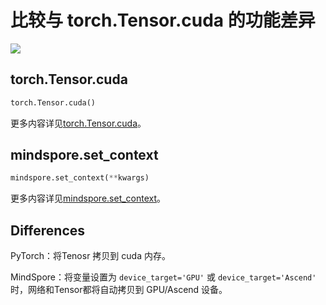 # 比较与 torch.Tensor.cuda 的功能差异

<a href="https://gitee.com/mindspore/docs/blob/master/docs/mindspore/source_zh_cn/note/api_mapping/pytorch_diff/cuda.md" target="_blank"><img src="https://mindspore-website.obs.cn-north-4.myhuaweicloud.com/website-images/r2.0/resource/_static/logo_source.png"></a>

## torch.Tensor.cuda

```python
torch.Tensor.cuda()
```

更多内容详见[torch.Tensor.cuda](https://pytorch.org/docs/1.5.0/tensors.html#torch.Tensor.cuda)。

## mindspore.set_context

```python
mindspore.set_context(**kwargs)
```

更多内容详见[mindspore.set_context](https://mindspore.cn/docs/zh-CN/master/api_python/mindspore/mindspore.set_context.html#mindspore.set_context)。

## Differences

PyTorch：将Tenosr 拷贝到 cuda 内存。

MindSpore：将变量设置为 `device_target='GPU'` 或 `device_target='Ascend'` 时，网络和Tensor都将自动拷贝到 GPU/Ascend 设备。
